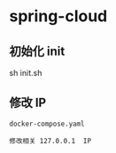 # spring-cloud

## 初始化 init

sh init.sh

## 修改 IP

```
docker-compose.yaml

修改相关 127.0.0.1  IP 

```
